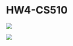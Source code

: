 # HW4-CS510

![](https://github.ncsu.edu/skundal/HW4-CS510/blob/master/CS510_HW4_1.png)

![](https://github.ncsu.edu/skundal/HW4-CS510/blob/master/CS510_HW4_2.png)
